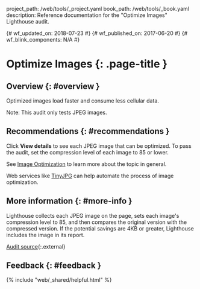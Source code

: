 project_path: /web/tools/_project.yaml
book_path: /web/tools/_book.yaml
description: Reference documentation for the "Optimize Images" Lighthouse audit.

{# wf_updated_on: 2018-07-23 #}
{# wf_published_on: 2017-06-20 #}
{# wf_blink_components: N/A #}

# Optimize Images  {: .page-title }

## Overview {: #overview }

Optimized images load faster and consume less cellular data.

Note: This audit only tests JPEG images.

## Recommendations {: #recommendations }

Click **View details** to see each JPEG image that can be optimized.
To pass the audit, set the compression level of each image to 85 or lower.

See [Image Optimization][IO] to learn more about the topic in general.

[IO]: /web/fundamentals/performance/optimizing-content-efficiency/image-optimization

Web services like [TinyJPG](https://tinyjpg.com/) can help automate the
process of image optimization.

## More information {: #more-info }

Lighthouse collects each JPEG image on the page, sets each image's compression
level to 85, and then compares the original version with the compressed
version. If the potential savings are 4KB or greater, Lighthouse includes the
image in its report.

[Audit source][src]{:.external}

[src]: https://github.com/GoogleChrome/lighthouse/blob/master/lighthouse-core/audits/byte-efficiency/uses-optimized-images.js

## Feedback {: #feedback }

{% include "web/_shared/helpful.html" %}
